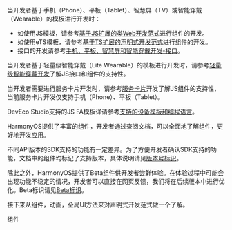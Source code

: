 当开发者基于手机（Phone）、平板（Tablet）、智慧屏（TV）或智能穿戴（Wearable）的模板进行开发时：

- 如使用JS模板，请参考[基于JS扩展的类Web开发范式](https://developer.harmonyos.com/cn/docs/documentation/doc-references/js-components-versions-0000001185761140)进行组件的开发。
- 如使用eTS模板，请参考[基于TS扩展的声明式开发范式](https://developer.harmonyos.com/cn/docs/documentation/doc-references/ts-components-versions-0000001231119333)进行组件的开发。
- 接口的开发请参考[手机、平板、智慧屏和智能穿戴开发-接口](https://developer.harmonyos.com/cn/docs/documentation/doc-references/js-apis-versions-0000001168463194)。

当开发者基于轻量级智能穿戴（Lite Wearable）的模板进行开发时，请参考[轻量级智能穿戴开发](https://developer.harmonyos.com/cn/docs/documentation/doc-references/lite-wearable-file-0000001176751380)了解JS接口和组件的支持性。

当开发者需要进行服务卡片开发时，请参考[服务卡片](https://developer.harmonyos.com/cn/docs/documentation/doc-references/js-service-widget-file-0000001153028529)开发了解JS组件的支持性，当前服务卡片开发仅支持手机（Phone）、平板（Tablet）。

DevEco Studio支持的JS FA模板详请参考[支持的设备模板和编程语言](https://developer.harmonyos.com/cn/docs/documentation/doc-guides/device_template-0000001053702407)。

HarmonyOS提供了丰富的组件，开发者通过查阅文档，可以全面地了解组件，更好地开发应用。

不同API版本的SDK支持的功能有一定差异。为了方便开发者确认SDK支持的功能，文档中的组件均标记了支持版本，具体说明请见[版本号标识](https://developer.harmonyos.com/cn/docs/documentation/doc-references/js-components-versions-0000001185761140#section129057487130)。

除此之外，HarmonyOS提供了Beta组件供开发者尝鲜体验。在体验过程中可能会出现功能不稳定的情况，开发者可以直接在网页反馈，我们将在后续版本中进行优化。Beta标识请见[Beta标识](https://developer.harmonyos.com/cn/docs/documentation/doc-references/js-components-versions-0000001185761140#section1159316547113)。



接下来从组件，动画，全局UI方法来对声明式开发范式做一个了解。

组件

